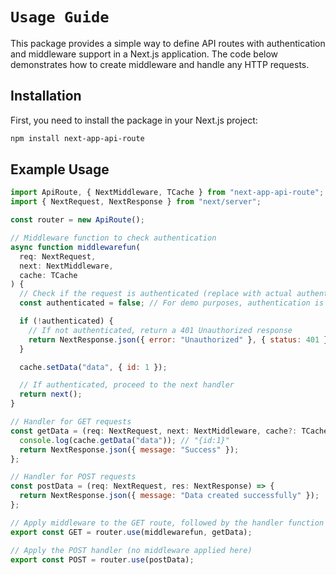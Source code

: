# `Usage Guide`

This package provides a simple way to define API routes with authentication and middleware support in a Next.js application. The code below demonstrates how to create middleware and handle any HTTP requests.

## Installation

First, you need to install the package in your Next.js project:

```bash
npm install next-app-api-route
```

## Example Usage

```javascript
import ApiRoute, { NextMiddleware, TCache } from "next-app-api-route";
import { NextRequest, NextResponse } from "next/server";

const router = new ApiRoute();

// Middleware function to check authentication
async function middlewarefun(
  req: NextRequest,
  next: NextMiddleware,
  cache: TCache
) {
  // Check if the request is authenticated (replace with actual authentication logic)
  const authenticated = false; // For demo purposes, authentication is false

  if (!authenticated) {
    // If not authenticated, return a 401 Unauthorized response
    return NextResponse.json({ error: "Unauthorized" }, { status: 401 });
  }

  cache.setData("data", { id: 1 });

  // If authenticated, proceed to the next handler
  return next();
}

// Handler for GET requests
const getData = (req: NextRequest, next: NextMiddleware, cache?: TCache) => {
  console.log(cache.getData("data")); // "{id:1}"
  return NextResponse.json({ message: "Success" });
};

// Handler for POST requests
const postData = (req: NextRequest, res: NextResponse) => {
  return NextResponse.json({ message: "Data created successfully" });
};

// Apply middleware to the GET route, followed by the handler function
export const GET = router.use(middlewarefun, getData);

// Apply the POST handler (no middleware applied here)
export const POST = router.use(postData);
```
